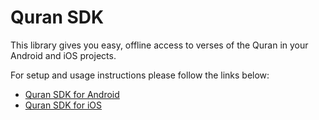# Quran SDK

This library gives you easy, offline access to verses of the Quran in your Android and iOS projects.

For setup and usage instructions please follow the links below:

* [Quran SDK for Android](Android)
* [Quran SDK for iOS](iOS)
